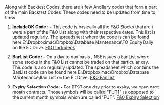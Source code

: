 
Along with Backtest Codes, there are a few Ancillary codes that form a part of the main Backtest Codes. These codes need to be updated from time to time:

1) **IncludeOK Code : -**
   This code is basically all the F&O Stocks that are / were a part of the F&O List along with their respective dates. This list is updated regularly.
   The spreadsheet where the code is can be found here E:\Dropboximac\Dropbox\Database Maintenance\FO Equity Daily on the E : Drive. 
   [F&O Includeok](https://github.com/qodeinvestments/AncillaryCodes/blob/056357250ada3e7e1c65ed41642ab2b6baf7a5b3/F&O%20IncludeOK)
   
2) **BanList Code : -**
   On a day to day basis , NSE issues a BanList where some stocks in the F&O List cannot be traded on that particular day. This code is also regularly updated.
   The spreadsheet which contains the BanList code can be found here E:\Dropboximac\Dropbox\Database Maintenance\Ban List on the E : Drive.
   [F&O BanList](https://github.com/qodeinvestments/AncillaryCodes/blob/056357250ada3e7e1c65ed41642ab2b6baf7a5b3/F&O%20BanList)
   
3) **Expiry Selection Code: -**
   For BTST one day prior to expiry, we open next month contracts. Those symbols will be called "FUT1" as oppposed to the current month symbols 
   which are called "FUT". 
   [F&O Expiry Selection](https://github.com/qodeinvestments/AncillaryCodes/blob/056357250ada3e7e1c65ed41642ab2b6baf7a5b3/F&O%20Expiry%20Selection)
   
   
   
   
